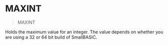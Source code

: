 # MAXINT

> MAXINT

Holds the maximum value for an integer. The value depends on whether you are using a 32 or 64 bit build of SmallBASIC.


